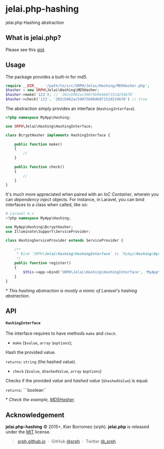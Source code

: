 # jelai.php-hashing

jelai.php Hashing abstraction

## What is jelai.php?

Please see this [gist](https://gist.github.com/srph/2e2d51d46dadfdbc38e3).

## Usage

The package provides a built-in for *md5*.

```php
require __DIR__ . '/path/to/src/SRPH/Jelai/Hashing/MD5Hasher.php';
$hasher = new SRPH\Jelai\Hashing\MD5Hasher;
$hasher->make('123'); // '202cb962ac59075b964b07152d234b70'
$hasher->check('123', '202cb962ac59075b964b07152d234b70') // true
```

The abstraction simply provides an interface (```HashingInterface```).

```php
<?php namespace MyApp\Hashing;

use SRPH\Jelai\Hashing\HashingInterface;

class BcryptHasher implements HashingInterface {
	
	public function make()
	{
		//
	}
	
	public function check()
	{
		//
	}
}
```

It's much more appreciated when paired with an *IoC Container*, wherein you can *dependency inject* objects. For instance, in Laravel, you can bind interfaces to a class when called, like so:

```php
# Laravel 4.x
<?php namespace MyApp\Hashing;

use MyApp\Hashing\BcryptHasher;
use Illuminate\Support\ServiceProvider;

class HashingServiceProvider extends ServiceProvider {
	
	/**
	 * Bind `SRPH\Jelai\Hashing\HashingInterface` to `MyApp\Hashing\BycryptHasher`
	 */
	public function register()
	{
		$this->app->bind('SRPH\Jelai\Hashing\HashingInterface', 'MyApp\Hashing\BycryptHasher');
	}
}
```

\* *This hashing abstraction is mostly a mimic of Laravel's hashing abstraction.*

## API

#### ```HashingInterface```

The interface requires to have methods ```make``` and ```check```.

- ```make``` (```$value```, *```array```* ```$options```);

Hash the provided value.

```returns```: ```string``` (the hashed value). 

- ```check``` (```$value```, ```$hashedValue```, *```array```* ```$options```)

Checks if the provided *value* and *hashed value* (```$hashedValue```) is equal.

```returns```: ```boolean``

\* *Check the example, [MD5Hasher](https://github.com/srph/jelai.php-hashing/blob/master/src/SRPH/Jelai/Hashing/MD5Hasher.php).*

## Acknowledgement

**jelai.php-hashing** © 2015+, Kier Borromeo (srph). **jelai.php** is released under the [MIT](mit-license.org) license.

> [srph.github.io](http://srph.github.io) &nbsp;&middot;&nbsp;
> GitHub [@srph](https://github.com/srph) &nbsp;&middot;&nbsp;
> Twitter [@_srph](https://twitter.com/_srph)
